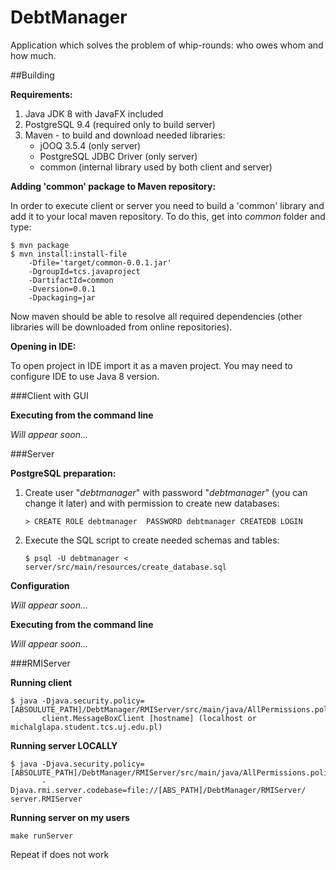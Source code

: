 # DebtManager
Application which solves the problem of whip-rounds: who owes whom and how much.

##Building

**Requirements:**

1. Java JDK 8 with JavaFX included
2. PostgreSQL 9.4 (required only to build server)
3. Maven - to build and download needed libraries:
   * jOOQ 3.5.4 (only server)
   * PostgreSQL JDBC Driver (only server)
   * common (internal library used by both client and server)

**Adding 'common' package to Maven repository:**

In order to execute client or server you need to build a 'common' library and add it to your local maven repository.
To do this, get into *common* folder and type:
```
$ mvn package
$ mvn install:install-file 
    -Dfile='target/common-0.0.1.jar' 
    -DgroupId=tcs.javaproject 
    -DartifactId=common 
    -Dversion=0.0.1 
    -Dpackaging=jar
```
Now maven should be able to resolve all required dependencies (other libraries will be downloaded from online repositories).

**Opening in IDE:**

To open project in IDE import it as a maven project. 
You may need to configure IDE to use Java 8 version.

###Client with GUI

**Executing from the command line**

*Will appear soon...*

###Server

**PostgreSQL preparation:**

1. Create user "*debtmanager*" with password "*debtmanager*" (you can change it later) and with permission to create new databases:
   
   `> CREATE ROLE debtmanager  PASSWORD debtmanager CREATEDB LOGIN`

2. Execute the SQL script to create needed schemas and tables:

   `$ psql -U debtmanager < server/src/main/resources/create_database.sql`

**Configuration**

*Will appear soon...*

**Executing from the command line**

*Will appear soon...*


###RMIServer

**Running client**

````
$ java -Djava.security.policy=[ABSOULUTE_PATH]/DebtManager/RMIServer/src/main/java/AllPermissions.policy 
       client.MessageBoxClient [hostname] (localhost or michalglapa.student.tcs.uj.edu.pl)
````

**Running server LOCALLY**
    
````
$ java -Djava.security.policy=[ABSOLUTE_PATH]/DebtManager/RMIServer/src/main/java/AllPermissions.policy 
       -Djava.rmi.server.codebase=file://[ABS_PATH]/DebtManager/RMIServer/ server.RMIServer
````

**Running server on my users**

`make runServer`

Repeat if does not work

